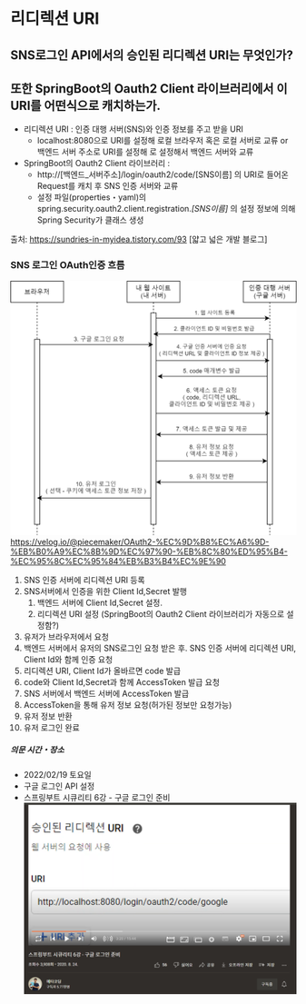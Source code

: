 # 리디렉션 URI
## SNS로그인 API에서의 승인된 리디렉션 URI는 무엇인가? 
## 또한 SpringBoot의 Oauth2 Client 라이브러리에서 이 URI를 어떤식으로 캐치하는가.  

- 리디렉션 URI : 인증 대행 서버(SNS)와 인증 정보를 주고 받을 URI
  - localhost:8080으로 URI를 설정해 로컬 브라우저 혹은 로컬 서버로 교류 or 백엔드 서버 주소로 URI를 설정해 로 설정해서 백엔드 서버와 교류
- SpringBoot의 Oauth2 Client 라이브러리 :
  - http://[백엔드_서버주소]/login/oauth2/code/[SNS이름] 의 URI로 들어온 Request를 캐치 후 SNS 인증 서버와 교류
  - 설정 파일(properties・yaml)의 spring.security.oauth2.client.registration.*[SNS이름]* 의 설정 정보에 의해 Spring Security가 클래스 생성

출처: https://sundries-in-myidea.tistory.com/93 [얇고 넓은 개발 블로그]

### SNS 로그인 OAuth인증 흐름
![](2022-02-19-18-39-33.png)
https://velog.io/@piecemaker/OAuth2-%EC%9D%B8%EC%A6%9D-%EB%B0%A9%EC%8B%9D%EC%97%90-%EB%8C%80%ED%95%B4-%EC%95%8C%EC%95%84%EB%B3%B4%EC%9E%90

1. SNS 인증 서버에 리디렉션 URI 등록
2. SNS서버에서 인증을 위한 Client Id,Secret 발행
   1. 백엔드 서버에 Client Id,Secret 설정.
   2. 리디렉션 URI 설정 (SpringBoot의 Oauth2 Client 라이브러리가 자동으로 설정함?)
3. 유저가 브라우저에서 요청
4. 백엔드 서버에서 유저의 SNS로그인 요청 받은 후. SNS 인증 서버에 리디렉션 URI, Client Id와 함께 인증 요청
5. 리디렉션 URI, Client Id가 올바르면 code 발급
6. code와 Client Id,Secret과 함께 AccessToken 발급 요청
7. SNS 서버에서 백엔드 서버에 AccessToken 발급
8. AccessToken을 통해 유저 정보 요청(허가된 정보만 요청가능)
9. 유저 정보 반환
10. 유저 로그인 완료

##### 의문 시간・장소
- 2022/02/19 토요일
- 구글 로그인 API 설정
- 스프링부트 시큐리티 6강 - 구글 로그인 준비
![](2022-02-19-15-49-05.png)